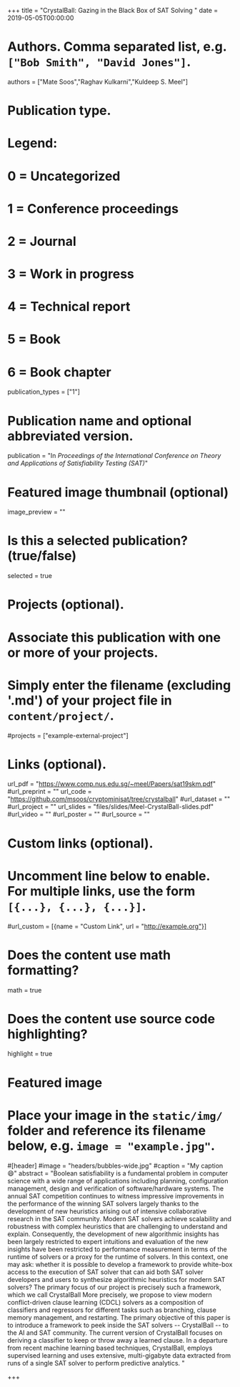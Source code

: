 +++
title = "CrystalBall: Gazing in the Black Box of SAT Solving "
date = 2019-05-05T00:00:00

# Authors. Comma separated list, e.g. `["Bob Smith", "David Jones"]`.
authors = ["Mate Soos","Raghav Kulkarni","Kuldeep S. Meel"]

# Publication type.
# Legend:
# 0 = Uncategorized
# 1 = Conference proceedings
# 2 = Journal
# 3 = Work in progress
# 4 = Technical report
# 5 = Book
# 6 = Book chapter
publication_types = ["1"]

# Publication name and optional abbreviated version.
publication = "In *Proceedings of the International Conference on Theory and Applications of Satisfiability Testing (SAT)*"


# Featured image thumbnail (optional)
image_preview = ""

# Is this a selected publication? (true/false)
selected = true

# Projects (optional).
#   Associate this publication with one or more of your projects.
#   Simply enter the filename (excluding '.md') of your project file in `content/project/`.
#projects = ["example-external-project"]


# Links (optional).
url_pdf = "https://www.comp.nus.edu.sg/~meel/Papers/sat19skm.pdf"
#url_preprint = ""
url_code = "https://github.com/msoos/cryptominisat/tree/crystalball"
#url_dataset = ""
#url_project = ""
url_slides = "files/slides/Meel-CrystalBall-slides.pdf"
#url_video = ""
#url_poster = ""
#url_source = ""

# Custom links (optional).
#   Uncomment line below to enable. For multiple links, use the form `[{...}, {...}, {...}]`.
#url_custom = [{name = "Custom Link", url = "http://example.org"}]

# Does the content use math formatting?
math = true

# Does the content use source code highlighting?
highlight = true

# Featured image
# Place your image in the `static/img/` folder and reference its filename below, e.g. `image = "example.jpg"`.
#[header]
#image = "headers/bubbles-wide.jpg"
#caption = "My caption :smile:"
abstract = "Boolean satisfiability is a fundamental problem in computer science with a wide range of applications including planning, configuration management, design and verification of software/hardware systems. The annual SAT competition continues to witness impressive improvements in the performance of the winning SAT solvers largely thanks to the development of new heuristics arising out of intensive collaborative research in the SAT community. Modern SAT solvers achieve scalability and robustness with complex heuristics that are challenging to understand and explain. Consequently, the development of new algorithmic insights has been largely restricted to expert intuitions and evaluation of the new insights have been restricted to performance measurement in terms of the runtime of solvers or a proxy for the runtime of solvers. In this context, one may ask: whether it is possible to develop a framework to provide white-box access to the execution of SAT solver that can aid both SAT solver developers and users to synthesize algorithmic heuristics for modern SAT solvers? The primary focus of our project is precisely such a framework, which we call CrystalBall More precisely, we propose to view modern conflict-driven clause learning (CDCL) solvers as a composition of classifiers and regressors for different tasks such as branching, clause memory management, and restarting. The primary objective of this paper is to introduce a framework to peek inside the SAT solvers -- CrystalBall -- to the AI and SAT community. The current version of CrystalBall focuses on deriving a classifier to keep or throw away a learned clause. In a departure from recent machine learning based techniques, CrystalBall, employs supervised learning and uses extensive, multi-gigabyte data extracted from runs of a single SAT solver to perform predictive analytics. "

+++
